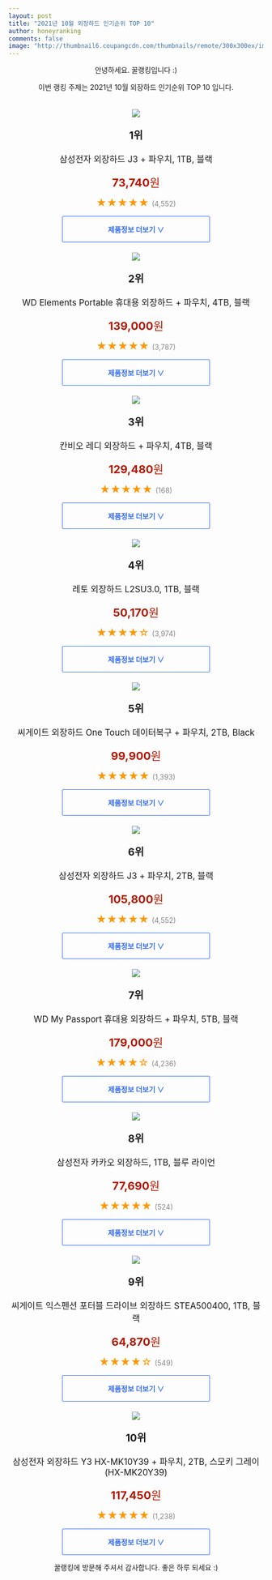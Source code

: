 ```yaml
--- 
layout: post 
title: "2021년 10월 외장하드 인기순위 TOP 10" 
author: honeyranking 
comments: false 
image: "http://thumbnail6.coupangcdn.com/thumbnails/remote/300x300ex/image/product/image/vendoritem/2017/12/11/3095674283/d9ecc13b-aa47-4eda-aa1f-0fcaff1b47b7.jpg" 
--- 
```

<p style="text-align: center;">안녕하세요. 꿀랭킹입니다 :)</p> <p style="text-align: center;">이번 랭킹 주제는 2021년 10월 외장하드 인기순위 TOP 10 입니다.</p><center><img src="http://thumbnail6.coupangcdn.com/thumbnails/remote/300x300ex/image/product/image/vendoritem/2017/12/11/3095674283/d9ecc13b-aa47-4eda-aa1f-0fcaff1b47b7.jpg" style="margin-top:20px" /></center> <p style="text-align: center; font-size: 20px"><b>1위</b></p> <p style="text-align: center; font-size: 17px">삼성전자 외장하드 J3 + 파우치, 1TB, 블랙</p> <p style="text-align: center;"><span style="color: #b61800; font-size: 22px;"><b>73,740</b>원</span></p> <p style="text-align: center;"><span style="color: #ff9600; font-size: 20px;">★★★★★ </span><span style="color: #878787;">(4,552)</span></p> <center><a href="https://coupa.ng/b8LdoK"> <div style="font-size: 14px; display: inline-block; padding: 15px 90px; color: #346aff; border-radius: 2px; border: 1px solid #346aff; cursor: pointer;"><b>제품정보 더보기 &or;</b></div> </a></center><center><img src="http://thumbnail7.coupangcdn.com/thumbnails/remote/300x300ex/image/product/image/vendoritem/2019/02/21/3179136997/d77a3f7e-3a16-44f5-abe2-1cbc50ba0609.jpg" style="margin-top:20px" /></center> <p style="text-align: center; font-size: 20px"><b>2위</b></p> <p style="text-align: center; font-size: 17px">WD Elements Portable 휴대용 외장하드 + 파우치, 4TB, 블랙</p> <p style="text-align: center;"><span style="color: #b61800; font-size: 22px;"><b>139,000</b>원</span></p> <p style="text-align: center;"><span style="color: #ff9600; font-size: 20px;">★★★★★ </span><span style="color: #878787;">(3,787)</span></p> <center><a href="https://coupa.ng/b8LdoM"> <div style="font-size: 14px; display: inline-block; padding: 15px 90px; color: #346aff; border-radius: 2px; border: 1px solid #346aff; cursor: pointer;"><b>제품정보 더보기 &or;</b></div> </a></center><center><img src="http://thumbnail7.coupangcdn.com/thumbnails/remote/300x300ex/image/retail/images/2021/01/12/13/2/014644f1-bf32-4545-bfa6-f8192cea5f3b.jpg" style="margin-top:20px" /></center> <p style="text-align: center; font-size: 20px"><b>3위</b></p> <p style="text-align: center; font-size: 17px">칸비오 레디 외장하드 + 파우치, 4TB, 블랙</p> <p style="text-align: center;"><span style="color: #b61800; font-size: 22px;"><b>129,480</b>원</span></p> <p style="text-align: center;"><span style="color: #ff9600; font-size: 20px;">★★★★★ </span><span style="color: #878787;">(168)</span></p> <center><a href="https://coupa.ng/b8LdoO"> <div style="font-size: 14px; display: inline-block; padding: 15px 90px; color: #346aff; border-radius: 2px; border: 1px solid #346aff; cursor: pointer;"><b>제품정보 더보기 &or;</b></div> </a></center><center><img src="http://thumbnail8.coupangcdn.com/thumbnails/remote/300x300ex/image/retail/images/60935482515517-82ca0580-64a5-4439-b125-cc50f97f1890.jpg" style="margin-top:20px" /></center> <p style="text-align: center; font-size: 20px"><b>4위</b></p> <p style="text-align: center; font-size: 17px">레토 외장하드 L2SU3.0, 1TB, 블랙</p> <p style="text-align: center;"><span style="color: #b61800; font-size: 22px;"><b>50,170</b>원</span></p> <p style="text-align: center;"><span style="color: #ff9600; font-size: 20px;">★★★★☆ </span><span style="color: #878787;">(3,974)</span></p> <center><a href="https://coupa.ng/b8LdoQ"> <div style="font-size: 14px; display: inline-block; padding: 15px 90px; color: #346aff; border-radius: 2px; border: 1px solid #346aff; cursor: pointer;"><b>제품정보 더보기 &or;</b></div> </a></center><center><img src="http://thumbnail9.coupangcdn.com/thumbnails/remote/300x300ex/image/retail/images/20672738279904-1b228e0a-cefb-4ed8-9855-a47e9d0bde9c.jpg" style="margin-top:20px" /></center> <p style="text-align: center; font-size: 20px"><b>5위</b></p> <p style="text-align: center; font-size: 17px">씨게이트 외장하드 One Touch 데이터복구 + 파우치, 2TB, Black</p> <p style="text-align: center;"><span style="color: #b61800; font-size: 22px;"><b>99,900</b>원</span></p> <p style="text-align: center;"><span style="color: #ff9600; font-size: 20px;">★★★★★ </span><span style="color: #878787;">(1,393)</span></p> <center><a href="https://coupa.ng/b8LdoS"> <div style="font-size: 14px; display: inline-block; padding: 15px 90px; color: #346aff; border-radius: 2px; border: 1px solid #346aff; cursor: pointer;"><b>제품정보 더보기 &or;</b></div> </a></center><center><img src="http://thumbnail7.coupangcdn.com/thumbnails/remote/300x300ex/image/product/image/vendoritem/2018/07/19/3095674310/a1a6d498-ad4e-4f84-9ffc-81e80fbc501c.jpg" style="margin-top:20px" /></center> <p style="text-align: center; font-size: 20px"><b>6위</b></p> <p style="text-align: center; font-size: 17px">삼성전자 외장하드 J3 + 파우치, 2TB, 블랙</p> <p style="text-align: center;"><span style="color: #b61800; font-size: 22px;"><b>105,800</b>원</span></p> <p style="text-align: center;"><span style="color: #ff9600; font-size: 20px;">★★★★★ </span><span style="color: #878787;">(4,552)</span></p> <center><a href="https://coupa.ng/b8LdoU"> <div style="font-size: 14px; display: inline-block; padding: 15px 90px; color: #346aff; border-radius: 2px; border: 1px solid #346aff; cursor: pointer;"><b>제품정보 더보기 &or;</b></div> </a></center><center><img src="http://thumbnail7.coupangcdn.com/thumbnails/remote/300x300ex/image/retail/images/2019/12/03/10/4/b314f454-ba25-45fc-9ff2-092a9077444c.jpg" style="margin-top:20px" /></center> <p style="text-align: center; font-size: 20px"><b>7위</b></p> <p style="text-align: center; font-size: 17px">WD My Passport 휴대용 외장하드 + 파우치, 5TB, 블랙</p> <p style="text-align: center;"><span style="color: #b61800; font-size: 22px;"><b>179,000</b>원</span></p> <p style="text-align: center;"><span style="color: #ff9600; font-size: 20px;">★★★★☆ </span><span style="color: #878787;">(4,236)</span></p> <center><a href="https://coupa.ng/b8LdoW"> <div style="font-size: 14px; display: inline-block; padding: 15px 90px; color: #346aff; border-radius: 2px; border: 1px solid #346aff; cursor: pointer;"><b>제품정보 더보기 &or;</b></div> </a></center><center><img src="http://thumbnail6.coupangcdn.com/thumbnails/remote/300x300ex/image/retail/images/2020/07/15/18/2/a9dd7a99-a26f-477d-abc6-5f9dc9d6be33.jpg" style="margin-top:20px" /></center> <p style="text-align: center; font-size: 20px"><b>8위</b></p> <p style="text-align: center; font-size: 17px">삼성전자 카카오 외장하드, 1TB, 블루 라이언</p> <p style="text-align: center;"><span style="color: #b61800; font-size: 22px;"><b>77,690</b>원</span></p> <p style="text-align: center;"><span style="color: #ff9600; font-size: 20px;">★★★★★ </span><span style="color: #878787;">(524)</span></p> <center><a href="https://coupa.ng/b8LdoX"> <div style="font-size: 14px; display: inline-block; padding: 15px 90px; color: #346aff; border-radius: 2px; border: 1px solid #346aff; cursor: pointer;"><b>제품정보 더보기 &or;</b></div> </a></center><center><img src="http://thumbnail6.coupangcdn.com/thumbnails/remote/300x300ex/image/vendor_inventory/d87f/48d3912d15ce9f585e9acb16a1aa70220d12eb07397e55fc0cdfcbdf152a.jpg" style="margin-top:20px" /></center> <p style="text-align: center; font-size: 20px"><b>9위</b></p> <p style="text-align: center; font-size: 17px">씨게이트 익스펜션 포터블 드라이브 외장하드 STEA500400, 1TB, 블랙</p> <p style="text-align: center;"><span style="color: #b61800; font-size: 22px;"><b>64,870</b>원</span></p> <p style="text-align: center;"><span style="color: #ff9600; font-size: 20px;">★★★★☆ </span><span style="color: #878787;">(549)</span></p> <center><a href="https://coupa.ng/b8LdoZ"> <div style="font-size: 14px; display: inline-block; padding: 15px 90px; color: #346aff; border-radius: 2px; border: 1px solid #346aff; cursor: pointer;"><b>제품정보 더보기 &or;</b></div> </a></center><center><img src="http://thumbnail10.coupangcdn.com/thumbnails/remote/300x300ex/image/retail/images/2018/09/07/16/4/9affa94a-9918-48bc-8c4a-dd82f64eced2.jpg" style="margin-top:20px" /></center> <p style="text-align: center; font-size: 20px"><b>10위</b></p> <p style="text-align: center; font-size: 17px">삼성전자 외장하드 Y3 HX-MK10Y39 + 파우치, 2TB, 스모키 그레이(HX-MK20Y39)</p> <p style="text-align: center;"><span style="color: #b61800; font-size: 22px;"><b>117,450</b>원</span></p> <p style="text-align: center;"><span style="color: #ff9600; font-size: 20px;">★★★★★ </span><span style="color: #878787;">(1,238)</span></p> <center><a href="https://coupa.ng/b8Ldo1"> <div style="font-size: 14px; display: inline-block; padding: 15px 90px; color: #346aff; border-radius: 2px; border: 1px solid #346aff; cursor: pointer;"><b>제품정보 더보기 &or;</b></div> </a></center> <p style="text-align: center;">꿀랭킹에 방문해 주셔서 감사합니다. 좋은 하루 되세요 :)</p>
